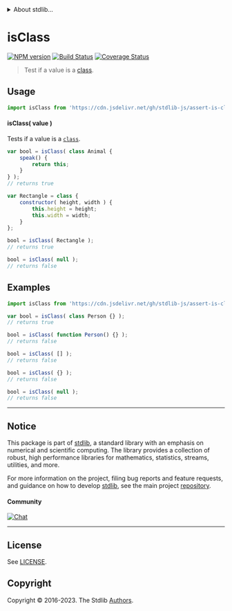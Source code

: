 <!--

@license Apache-2.0

Copyright (c) 2021 The Stdlib Authors.

Licensed under the Apache License, Version 2.0 (the "License");
you may not use this file except in compliance with the License.
You may obtain a copy of the License at

   http://www.apache.org/licenses/LICENSE-2.0

Unless required by applicable law or agreed to in writing, software
distributed under the License is distributed on an "AS IS" BASIS,
WITHOUT WARRANTIES OR CONDITIONS OF ANY KIND, either express or implied.
See the License for the specific language governing permissions and
limitations under the License.

-->


<details>
  <summary>
    About stdlib...
  </summary>
  <p>We believe in a future in which the web is a preferred environment for numerical computation. To help realize this future, we've built stdlib. stdlib is a standard library, with an emphasis on numerical and scientific computation, written in JavaScript (and C) for execution in browsers and in Node.js.</p>
  <p>The library is fully decomposable, being architected in such a way that you can swap out and mix and match APIs and functionality to cater to your exact preferences and use cases.</p>
  <p>When you use stdlib, you can be absolutely certain that you are using the most thorough, rigorous, well-written, studied, documented, tested, measured, and high-quality code out there.</p>
  <p>To join us in bringing numerical computing to the web, get started by checking us out on <a href="https://github.com/stdlib-js/stdlib">GitHub</a>, and please consider <a href="https://opencollective.com/stdlib">financially supporting stdlib</a>. We greatly appreciate your continued support!</p>
</details>

# isClass

[![NPM version][npm-image]][npm-url] [![Build Status][test-image]][test-url] [![Coverage Status][coverage-image]][coverage-url] <!-- [![dependencies][dependencies-image]][dependencies-url] -->

> Test if a value is a [class][mdn-class].



<section class="usage">

## Usage

```javascript
import isClass from 'https://cdn.jsdelivr.net/gh/stdlib-js/assert-is-class@deno/mod.js';
```

#### isClass( value )

Tests if a value is a [`class`][mdn-class].

<!-- eslint-disable max-classes-per-file, no-restricted-syntax  -->

```javascript
var bool = isClass( class Animal {
    speak() {
        return this;
    }
} );
// returns true

var Rectangle = class {
    constructor( height, width ) {
        this.height = height;
        this.width = width;
    }
};

bool = isClass( Rectangle );
// returns true

bool = isClass( null );
// returns false
```

</section>

<!-- /.usage -->

<section class="examples">

## Examples

<!-- eslint no-undef: "error" -->

<!-- eslint-disable no-restricted-syntax, no-empty-function -->

```javascript
import isClass from 'https://cdn.jsdelivr.net/gh/stdlib-js/assert-is-class@deno/mod.js';

var bool = isClass( class Person {} );
// returns true

bool = isClass( function Person() {} );
// returns false

bool = isClass( [] );
// returns false

bool = isClass( {} );
// returns false

bool = isClass( null );
// returns false
```

</section>

<!-- /.examples -->

<!-- Section for related `stdlib` packages. Do not manually edit this section, as it is automatically populated. -->

<section class="related">

</section>

<!-- /.related -->

<!-- Section for all links. Make sure to keep an empty line after the `section` element and another before the `/section` close. -->


<section class="main-repo" >

* * *

## Notice

This package is part of [stdlib][stdlib], a standard library with an emphasis on numerical and scientific computing. The library provides a collection of robust, high performance libraries for mathematics, statistics, streams, utilities, and more.

For more information on the project, filing bug reports and feature requests, and guidance on how to develop [stdlib][stdlib], see the main project [repository][stdlib].

#### Community

[![Chat][chat-image]][chat-url]

---

## License

See [LICENSE][stdlib-license].


## Copyright

Copyright &copy; 2016-2023. The Stdlib [Authors][stdlib-authors].

</section>

<!-- /.stdlib -->

<!-- Section for all links. Make sure to keep an empty line after the `section` element and another before the `/section` close. -->

<section class="links">

[npm-image]: http://img.shields.io/npm/v/@stdlib/assert-is-class.svg
[npm-url]: https://npmjs.org/package/@stdlib/assert-is-class

[test-image]: https://github.com/stdlib-js/assert-is-class/actions/workflows/test.yml/badge.svg?branch=main
[test-url]: https://github.com/stdlib-js/assert-is-class/actions/workflows/test.yml?query=branch:main

[coverage-image]: https://img.shields.io/codecov/c/github/stdlib-js/assert-is-class/main.svg
[coverage-url]: https://codecov.io/github/stdlib-js/assert-is-class?branch=main

<!--

[dependencies-image]: https://img.shields.io/david/stdlib-js/assert-is-class.svg
[dependencies-url]: https://david-dm.org/stdlib-js/assert-is-class/main

-->

[chat-image]: https://img.shields.io/gitter/room/stdlib-js/stdlib.svg
[chat-url]: https://app.gitter.im/#/room/#stdlib-js_stdlib:gitter.im

[stdlib]: https://github.com/stdlib-js/stdlib

[stdlib-authors]: https://github.com/stdlib-js/stdlib/graphs/contributors

[umd]: https://github.com/umdjs/umd
[es-module]: https://developer.mozilla.org/en-US/docs/Web/JavaScript/Guide/Modules

[deno-url]: https://github.com/stdlib-js/assert-is-class/tree/deno
[umd-url]: https://github.com/stdlib-js/assert-is-class/tree/umd
[esm-url]: https://github.com/stdlib-js/assert-is-class/tree/esm
[branches-url]: https://github.com/stdlib-js/assert-is-class/blob/main/branches.md

[stdlib-license]: https://raw.githubusercontent.com/stdlib-js/assert-is-class/main/LICENSE

[mdn-class]: https://developer.mozilla.org/en-US/docs/Web/JavaScript/Reference/Classes

</section>

<!-- /.links -->
